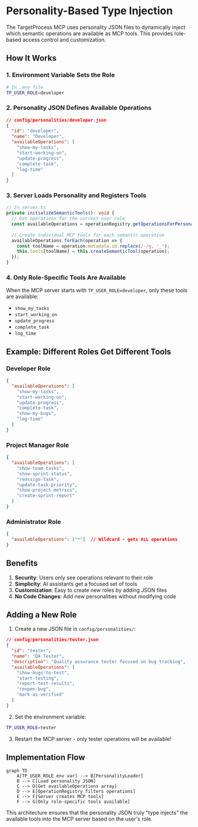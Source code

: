 # Personality-Based Type Injection

The TargetProcess MCP uses personality JSON files to dynamically inject which semantic operations are available as MCP tools. This provides role-based access control and customization.

## How It Works

### 1. Environment Variable Sets the Role
```bash
# In .env file
TP_USER_ROLE=developer
```

### 2. Personality JSON Defines Available Operations
```json
// config/personalities/developer.json
{
  "id": "developer",
  "name": "Developer",
  "availableOperations": [
    "show-my-tasks",
    "start-working-on",
    "update-progress",
    "complete-task",
    "log-time"
  ]
}
```

### 3. Server Loads Personality and Registers Tools
```typescript
// In server.ts
private initializeSemanticTools(): void {
  // Get operations for the current user role
  const availableOperations = operationRegistry.getOperationsForPersonality(this.userRole);
  
  // Create individual MCP tools for each semantic operation
  availableOperations.forEach(operation => {
    const toolName = operation.metadata.id.replace(/-/g, '_');
    this.tools[toolName] = this.createSemanticTool(operation);
  });
}
```

### 4. Only Role-Specific Tools Are Available
When the MCP server starts with `TP_USER_ROLE=developer`, only these tools are available:
- `show_my_tasks`
- `start_working_on`
- `update_progress`
- `complete_task`
- `log_time`

## Example: Different Roles Get Different Tools

### Developer Role
```json
{
  "availableOperations": [
    "show-my-tasks",
    "start-working-on",
    "update-progress",
    "complete-task",
    "show-my-bugs",
    "log-time"
  ]
}
```

### Project Manager Role
```json
{
  "availableOperations": [
    "show-team-tasks",
    "show-sprint-status",
    "reassign-task",
    "update-task-priority",
    "show-project-metrics",
    "create-sprint-report"
  ]
}
```

### Administrator Role
```json
{
  "availableOperations": ["*"]  // Wildcard - gets ALL operations
}
```

## Benefits

1. **Security**: Users only see operations relevant to their role
2. **Simplicity**: AI assistants get a focused set of tools
3. **Customization**: Easy to create new roles by adding JSON files
4. **No Code Changes**: Add new personalities without modifying code

## Adding a New Role

1. Create a new JSON file in `config/personalities/`:
```json
// config/personalities/tester.json
{
  "id": "tester",
  "name": "QA Tester",
  "description": "Quality assurance tester focused on bug tracking",
  "availableOperations": [
    "show-bugs-to-test",
    "start-testing",
    "report-test-results",
    "reopen-bug",
    "mark-as-verified"
  ]
}
```

2. Set the environment variable:
```bash
TP_USER_ROLE=tester
```

3. Restart the MCP server - only tester operations will be available!

## Implementation Flow

```mermaid
graph TD
    A[TP_USER_ROLE env var] --> B[PersonalityLoader]
    B --> C[Load personality JSON]
    C --> D[Get availableOperations array]
    D --> E[OperationRegistry filters operations]
    E --> F[Server creates MCP tools]
    F --> G[Only role-specific tools available]
```

This architecture ensures that the personality JSON truly "type injects" the available tools into the MCP server based on the user's role.